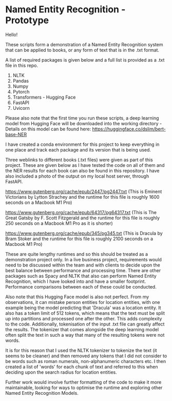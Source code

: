 # Named Entity Recognition - Prototype

Hello!

These scripts form a demonstration of a Named Entity Recognition system that can be applied to books, or any form of text that is in the .txt format.

A list of required packages is given below and a full list is provided as a .txt file in this repo.

1) NLTK
2) Pandas
3) Numpy
4) Pytorch
5) Transformers - Hugging Face
6) FastAPI
7) Uvicorn

Please also note that the first time you run these scripts, a deep learning model from Hugging Face will be downloaded into the working directory - Details on this model can be found here:
https://huggingface.co/dslim/bert-base-NER

I have created a conda environment for this project to keep everything in one place and track each package and its version that is being used.

Three weblinks to different books (.txt files) were given as part of this project. These are given below as I have tested the code on all of them and the NER results for each book can also be found in this repository. I have also included a photo of the output on my local host server, through FastAPI.

https://www.gutenberg.org/cache/epub/2447/pg2447.txt (This is Eminent Victorians by Lytton Strachey and the runtime for this file is roughly 1600 seconds on a Macbook M1 Pro)

https://www.gutenberg.org/cache/epub/64317/pg64317.txt (This is The Great Gatsby by F. Scott Fitzgerald and the runtime for this file is roughly 250 seconds on a Macbook M1 Pro as it is shorter)

https://www.gutenberg.org/cache/epub/345/pg345.txt (This is Dracula by Bram Stoker and the runtime for this file is roughly 2100 seconds on a Macbook M1 Pro)

These are quite lengthy runtimes and so this should be treated as a demonstration project only. In a live business project, requirements would need to be discussed within the team and with clients to decide upon the best balance between performance and processing time. There are other packages such as Spacy and NLTK that also can perform Named Entity Recognition, which I have looked into and have a smaller footprint. Performance comparisons between each of these could be conducted.

Also note that this Hugging Face model is also not perfect. From my observations, it can mistake person entities for location entities, with one example being the model predicting that 'Dracula' was a 
location entity. It also has a token limit of 512 tokens, which means that the text must be split up into partitions and processed one after the other. This adds complexity to the code. Additionally, tokenisation of the input .txt file can greatly affect the results. The tokenizer that comes alongside the deep learning model often split the text in such a way
that many of the resulting tokens were not words. 

It is for this reason that I used the NLTK tokenizer to tokenize the text (it seems to be cleaner) and then removed any tokens that I did not consider to be words such as roman numerals, non-alphanumeric
characters etc. I then created a list of 'words' for each chunk of text and referred to this when deciding upon the search radius for location entities.

Further work would involve further formatting of the code to make it more maintainable, looking for ways to optimise the runtime and exploring other Named Entity Recognition Models.
